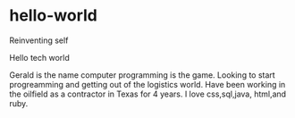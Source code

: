 # hello-world
Reinventing self

Hello tech world

Gerald is the name computer programming is the game.
Looking to start progreamming and getting out of the logistics world.
Have been working in the oilfield as a contractor in Texas for 4 years.
I love css,sql,java, html,and ruby.
